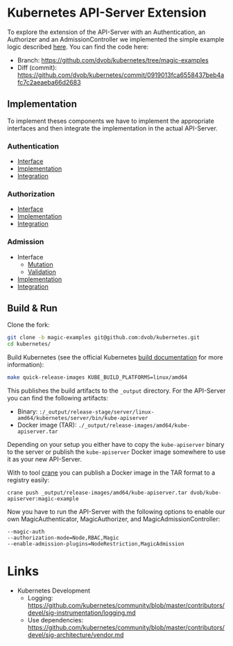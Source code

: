 # Kubernetes API-Server Extension

To explore the extension of the API-Server with an Authentication, an Authorizer and an AdmissionController we implemented the simple example logic described [here](../).
You can find the code here:
* Branch: https://github.com/dvob/kubernetes/tree/magic-examples
* Diff (commit): https://github.com/dvob/kubernetes/commit/0919013fca6558437beb4afc7c2aeaeba66d2683

## Implementation
To implement theses components we have to implement the appropriate interfaces and then integrate the implementation in the actual API-Server.

### Authentication
* [Interface](https://github.com/kubernetes/kubernetes/blob/0425c85cfc612cecdc4a333f5025163afec06615/staging/src/k8s.io/apiserver/pkg/authentication/authenticator/interfaces.go#L28)
* [Implementation](https://github.com/dvob/kubernetes/blob/0919013fca6558437beb4afc7c2aeaeba66d2683/staging/src/k8s.io/apiserver/plugin/pkg/authenticator/token/magic/authenticator.go)
* [Integration](https://github.com/dvob/kubernetes/blob/0919013fca6558437beb4afc7c2aeaeba66d2683/pkg/kubeapiserver/authenticator/config.go#L192)

### Authorization
* [Interface](https://github.com/kubernetes/kubernetes/blob/0425c85cfc612cecdc4a333f5025163afec06615/staging/src/k8s.io/apiserver/pkg/authorization/authorizer/interfaces.go#L70)
* [Implementation](https://github.com/dvob/kubernetes/blob/0919013fca6558437beb4afc7c2aeaeba66d2683/staging/src/k8s.io/apiserver/plugin/pkg/authorizer/magic/authorizer.go)
* [Integration](https://github.com/dvob/kubernetes/blob/0919013fca6558437beb4afc7c2aeaeba66d2683/pkg/kubeapiserver/authorizer/config.go#L144)

### Admission
* Interface
  * [Mutation](https://github.com/kubernetes/kubernetes/blob/0425c85cfc612cecdc4a333f5025163afec06615/staging/src/k8s.io/apiserver/pkg/admission/interfaces.go#L129)
  * [Validation](https://github.com/kubernetes/kubernetes/blob/0425c85cfc612cecdc4a333f5025163afec06615/staging/src/k8s.io/apiserver/pkg/admission/interfaces.go#L138)
* [Implementation](https://github.com/dvob/kubernetes/blob/0919013fca6558437beb4afc7c2aeaeba66d2683/plugin/pkg/admission/magic/admission.go)
* [Integration](https://github.com/dvob/kubernetes/blob/0919013fca6558437beb4afc7c2aeaeba66d2683/pkg/kubeapiserver/options/plugins.go#L144)

## Build & Run

Clone the fork:
```bash
git clone -b magic-examples git@github.com:dvob/kubernetes.git
cd kubernetes/
```

Build Kubernetes (see the official Kubernetes [build documentation](https://github.com/kubernetes/community/blob/master/contributors/devel/development.md#building-kubernetes) for more information):
```bash
make quick-release-images KUBE_BUILD_PLATFORMS=linux/amd64
```

This publishes the build artifacts to the `_output` directory. For the API-Server you can find the following artifacts:
* Binary: `:/_output/release-stage/server/linux-amd64/kubernetes/server/bin/kube-apiserver`
* Docker image (TAR): `./_output/release-images/amd64/kube-apiserver.tar`

Depending on your setup you either have to copy the `kube-apiserver` binary to the server or publish the `kube-apiserver` Docker image somewhere to use it as your new API-Server.

With to tool [crane](https://github.com/google/go-containerregistry/tree/main/cmd/crane) you can publish a Docker image in the TAR format to a registry easily:
```
crane push _output/release-images/amd64/kube-apiserver.tar dvob/kube-apiserver:magic-example
```

Now you have to run the API-Server with the following options to enable our own MagicAuthenticator, MagicAuthorizer, and MagicAdmissionController:
```
--magic-auth
--authorization-mode=Node,RBAC,Magic
--enable-admission-plugins=NodeRestriction,MagicAdmission
```

# Links
* Kubernetes Development
  * Logging: https://github.com/kubernetes/community/blob/master/contributors/devel/sig-instrumentation/logging.md
  * Use dependencies: https://github.com/kubernetes/community/blob/master/contributors/devel/sig-architecture/vendor.md

